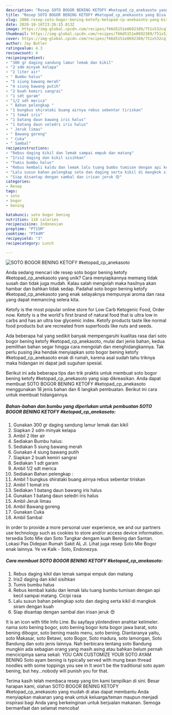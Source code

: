 ```yaml
---
description: "Resep SOTO BOGOR BENING KETOFY #ketopad_cp_anekasoto yang Bisa Manjain Lidah"
title: "Resep SOTO BOGOR BENING KETOFY #ketopad_cp_anekasoto yang Bisa Manjain Lidah"
slug: 2008-resep-soto-bogor-bening-ketofy-ketopad-cp-anekasoto-yang-bisa-manjain-lidah
date: 2020-10-16T23:26:15.813Z
image: https://img-global.cpcdn.com/recipes/f66d5151e8692389/751x532cq70/soto-bogor-bening-ketofy-ketopad_cp_anekasoto-foto-resep-utama.jpg
thumbnail: https://img-global.cpcdn.com/recipes/f66d5151e8692389/751x532cq70/soto-bogor-bening-ketofy-ketopad_cp_anekasoto-foto-resep-utama.jpg
cover: https://img-global.cpcdn.com/recipes/f66d5151e8692389/751x532cq70/soto-bogor-bening-ketofy-ketopad_cp_anekasoto-foto-resep-utama.jpg
author: Jay Butler
ratingvalue: 4.3
reviewcount: 4
recipeingredient:
- "300 gr daging sandung lamur lemak dan kikil"
- "2 sdm minyak kelapa"
- "2 liter air"
- " Bumbu halus"
- "5 siung bawang merah"
- "4 siung bawang putih"
- "2 buah kemiri sangrai"
- "1 sdt garam"
- "1/2 sdt merica"
- " Bahan pelengkap "
- "1 bungkus shirataki buang airnya rebus sebentar tiriskan"
- "1 tomat iris"
- "1 batang daun bawang iris halus"
- "1 batang daun seledri iris halus"
- " Jeruk limau"
- " Bawang goreng"
- " Cuka"
- " Sambal"
recipeinstructions:
- "Rebus daging kikil dan lemak sampai empuk dan matang"
- "Iris2 daging dan kikil sisihkan"
- "Tumis bumbu halus"
- "Rebus kembali kaldu dan lemak lalu tuang bumbu tumisan dengan api kecil sampai matang. Cicipi rasa"
- "Lalu susun bahan pelengkap soto dan daging serta kikil di mangkok siram dengan kuah"
- "Siap disantap dengan sambal dan irisan jeruk 😍"
categories:
- Resep
tags:
- soto
- bogor
- bening

katakunci: soto bogor bening 
nutrition: 118 calories
recipecuisine: Indonesian
preptime: "PT15M"
cooktime: "PT44M"
recipeyield: "3"
recipecategory: Lunch

---
```



![SOTO BOGOR BENING KETOFY #ketopad_cp_anekasoto](https://img-global.cpcdn.com/recipes/f66d5151e8692389/751x532cq70/soto-bogor-bening-ketofy-ketopad_cp_anekasoto-foto-resep-utama.jpg)

Anda sedang mencari ide resep soto bogor bening ketofy #ketopad_cp_anekasoto yang unik? Cara menyiapkannya memang tidak susah dan tidak juga mudah. Kalau salah mengolah maka hasilnya akan hambar dan bahkan tidak sedap. Padahal soto bogor bening ketofy #ketopad_cp_anekasoto yang enak selayaknya mempunyai aroma dan rasa yang dapat memancing selera kita.

Ketofy is the most popular online store for Low Carb Ketogenic Food, Order now. Ketofy is a the world&#39;s first brand of natural food that is ultra low in carbs and has an ultra low glycemic index. Ketofy products taste like normal food products but are recreated from superfoods like nuts and seeds.

Ada beberapa hal yang sedikit banyak mempengaruhi kualitas rasa dari soto bogor bening ketofy #ketopad_cp_anekasoto, mulai dari jenis bahan, kedua pemilihan bahan segar hingga cara mengolah dan menghidangkannya. Tak perlu pusing jika hendak menyiapkan soto bogor bening ketofy #ketopad_cp_anekasoto enak di rumah, karena asal sudah tahu triknya maka hidangan ini dapat jadi suguhan spesial.


Berikut ini ada beberapa tips dan trik praktis untuk membuat soto bogor bening ketofy #ketopad_cp_anekasoto yang siap dikreasikan. Anda dapat membuat SOTO BOGOR BENING KETOFY #ketopad_cp_anekasoto menggunakan 18 jenis bahan dan 6 langkah pembuatan. Berikut ini cara untuk membuat hidangannya.

<!--inarticleads1-->

##### Bahan-bahan dan bumbu yang diperlukan untuk pembuatan SOTO BOGOR BENING KETOFY #ketopad_cp_anekasoto:

1. Gunakan 300 gr daging sandung lamur lemak dan kikil
1. Siapkan 2 sdm minyak kelapa
1. Ambil 2 liter air
1. Sediakan  Bumbu halus:
1. Sediakan 5 siung bawang merah
1. Gunakan 4 siung bawang putih
1. Siapkan 2 buah kemiri sangrai
1. Sediakan 1 sdt garam
1. Ambil 1/2 sdt merica
1. Sediakan  Bahan pelengkap :
1. Ambil 1 bungkus shirataki buang airnya rebus sebentar tiriskan
1. Ambil 1 tomat iris
1. Sediakan 1 batang daun bawang iris halus
1. Gunakan 1 batang daun seledri iris halus
1. Ambil  Jeruk limau
1. Ambil  Bawang goreng
1. Gunakan  Cuka
1. Ambil  Sambal


In order to provide a more personal user experience, we and our partners use technology such as cookies to store and/or access device information. tersedia Soto Mie dan Soto Tangkar dengam kuah Bening dan Santan. Lokasi Pas Didepan Rumah Sakit AL Jl. Lihat juga resep Soto Mie Bogor enak lainnya. Ye ve Kalk - Soto, Endonezya. 

<!--inarticleads2-->

##### Cara membuat SOTO BOGOR BENING KETOFY #ketopad_cp_anekasoto:

1. Rebus daging kikil dan lemak sampai empuk dan matang
1. Iris2 daging dan kikil sisihkan
1. Tumis bumbu halus
1. Rebus kembali kaldu dan lemak lalu tuang bumbu tumisan dengan api kecil sampai matang. Cicipi rasa
1. Lalu susun bahan pelengkap soto dan daging serta kikil di mangkok siram dengan kuah
1. Siap disantap dengan sambal dan irisan jeruk 😍


It is an icon with title Info Line. Bu sayfaya yönlendiren anahtar kelimeler. nama soto bening bogor, soto bening bogor kota bogor jawa barat, soto bening dibogor, soto bening masto menu, soto bening. Diantaranya yaitu, soto Makasar, soto Betawi, soto Bogor, Soto madura, soto lamongan, Soto Bandung dan soto jenis lainnya. Nah berbicara tentang soto Bandung mungkin ada sebagian orang yang masih asing atau bahkan belum pernah mencicipinya sama sekali. YOU CAN CUSTOMIZE YOUR SOTO AYAM BENING Soto ayam bening is typically served with mung bean thread noodles with some toppings you see in It won&#39;t be the traditional soto ayam bening, but hey…nobody will punish you for that. 

Terima kasih telah membaca resep yang tim kami tampilkan di sini. Besar harapan kami, olahan SOTO BOGOR BENING KETOFY #ketopad_cp_anekasoto yang mudah di atas dapat membantu Anda menyiapkan makanan yang enak untuk keluarga/teman maupun menjadi inspirasi bagi Anda yang berkeinginan untuk berjualan makanan. Semoga bermanfaat dan selamat mencoba!
